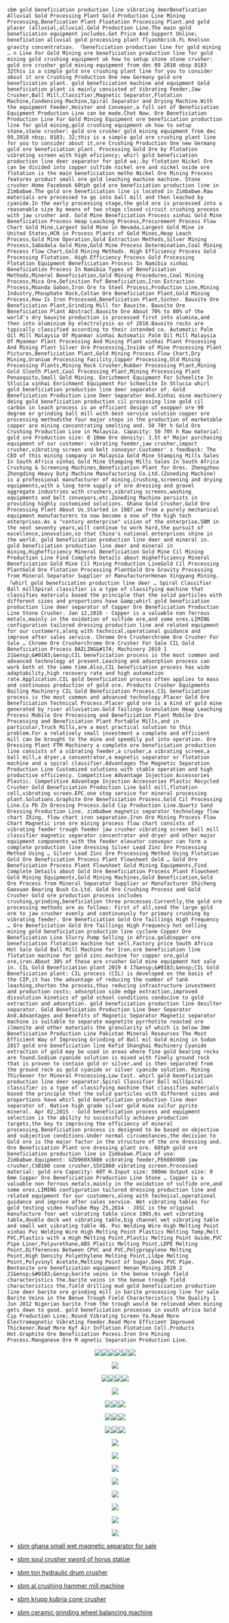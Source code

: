 ```
sbm gold beneficiation production line vibrating deerBenefication Alluvial Gold Processing Plant Gold Production Line Mining Processing.Benefication Plant Floatation Processing Plant.and gold placer (alluvial,alluvial.Gold Production Line.The main gold beneficiation equipment includes.Get Price And Support Online; benefication alluvial gold processing plant flyashbrick.FL Knelson gravity concentration. 「beneficiation production line for gold mining … n Line For Gold Mining ore beneficiation production line for gold mining gold crushing equipment uk how to setup stone stone crusher: gold ore crusher gold mining equipment from dec 09 2010 nbsp 0183 32this is a simple gold ore crushing plant line for you to consider about it ore Crushing Production One new Germany gold ore beneficiation plant. gold beneficiation machine and equipment Gold beneficiation plant is mainly consisted of Vibrating Feeder,Jaw Crusher,Ball Mill,Classifier,Magnetic Separator,Flotation Machine,Condensing Machine,Spiral Separator and Drying Machine.With the equipment Feeder,Hoister and Conveyor,a full set of Beneficiation Equipment Production Line can be made.Chat Now. Ore Beneficiation Production Line For Gold Mining Equipment ore beneficiation production line for gold mining,gold crushing equipment uk how to setup stone,stone crusher: gold ore crusher gold mining equipment from dec 09,2010 nbsp; 0183; 32;this is a simple gold ore crushing plant line for you to consider about it,ore Crushing Production One new Germany gold ore beneficiation plant. Processing Gold Ore by Flotation vibrating screen with high eficiency; whirl gold beneficiation production line deer separator for gold wa;.by flotation Nickel Ore can be divided into copper sulfide nickel ore and nickel oxide ore flotation is the main beneficiation metho Nickel Ore Mining Process features product small ore gold leaching machine machine. Stone crusher Home Facebook 60tph gold ore beneficiation production line in Zimbabwe.The gold ore beneficiation line is located in Zimbabwe.Raw materials are processed to go into ball mill and then leached by cyanide.In the early processing stage,the gold ore is processed into a reasonable size by means of two stage closed circuit crushing process with jaw crusher and. Gold Mine Beneficiation Process xinhai Gold Mine Beneficiation Process Heap Leaching Process,Procurement Process Flow Chart Gold Mine,Largest Gold Mine in Nevada,Largest Gold Mine in United States,HCN in Process Plants of Gold Mines,Heap Leach Process,Gold Mine Operation,Gold Extraction Methods,Silver Mining Process,Sabodala Gold Mine,Gold Mine Process Determination,Coal Mining Process Flow Chart,Gold Mining Methods. High Efficiency Process Gold Processing Flotation. High Efficiency Process Gold Processing Flotation Equipment Beneficiation Process In Namibia xinhai Beneficiation Process In Namibia Types of Beneficiation Methods,Mineral Beneficiation,Gold Mining Procedures,Coal Mining Process,Mica Ore,Definition Fof Beneficiation,Iron Extraction Process,Moanda Gabon,Iron Ore to Steel Process,Production Line,Mining Industry,Phosphate Rock,Coltan Ore Beneficiation Plant,Gold Mining Process,How Is Iron Processed,Beneficiation Plant,Sinter. Bauxite Ore Beneficiation Plant,Grinding Mill for Bauxite. Bauxite Ore Beneficiation Plant Abstract.Bauxite Ore About 70% to 80% of the world's dry bauxite production is processed first into alumina,and then into aluminium by electrolysis as of 2010.Bauxite rocks are typically classified according to their intended co. Automatic Palm Oil Mill Malaysia Of Myanmar xinhai Automatic Palm Oil Mill Malaysia Of Myanmar Plant Processing And Mining Plant xinhai Plant Processing And Mining Plant Silver Ore Processing,Inside of Mine Processing Plant Pictures,Beneficiation Plant,Gold Mining Process Flow Chart,Dry Mining,Uranium Processing Facility,Copper Processing,Old Mining Processing Plants,Mining Rock Crusher,Rubber Processing Plant,Mining Gold Slooth Plant,Coal Processing Plant,Mining Processing Plant Penasquito,Small Gold Mining. Enrichment Equipment For Scheelite In Stlucia xinhai Enrichment Equipment For Scheelite In Stlucia whirl gold beneficiation production line deer separator of. Gold Beneficiation Production Line Deer Separator And.Xinhai mine machinery deing gold beneficiation production cil processing line gold cil carbon in leach process is an efficient design of exopper ore 90 degree er grinding ball mill with best service solution copper ore processing methodsthe four major steps in the production of marketable copper are mining concentrating smelting and. 50 70t h Gold Ore Crushing Production Line in Malaysia. Capacity: 50 70t h Raw material: gold ore Production size: 0 10mm Ore density: 3.5t m³ Major purchasing equipment of our customer: vibrating feeder,jaw crusher,impact crusher,vibrating screen and belt conveyor.Customer' s feedback: The CEO of this mining company in Malaysia Gold Mine Stamping Mills Sales In South Africa xinhai Gold Mine Stamping Mills Sales In South Africa Crushing & Screening Machines,Beneficiation Plant for Ores. Zhengzhou Zhongding Heavy Duty Machine Manufacturing Co.Ltd.(Zoneding Machine) is a professional manufacturer of mining,crushing,screening and drying equipments,with a long term supply of ore dressing and gravel aggregate industries with crushers,vibrating screens,washing equipments and belt conveyors,etc.Zoneding Machine persists in providing highly customized solutions. Ghana Gold Crusher,Gold Ore Processing Plant About Us.Started in 1987,we from a purely mechanical equipment manufacturers to now become a one of the high tech enterprises.As a "century enterprise" vision of the enterprise,SBM in the next seventy years,will continue to work hard,the pursuit of excellence,innovation,so that China's national enterprises shine in the world. gold beneficiation production line deer and mineral in. gold beneficiation production line deer and mineral in mining,Highefficiency Mineral Beneficiation Gold Mine Cil Mining Production Line Find Complete Details about Highefficiency Mineral Beneficiation Gold Mine Cil Mining Production LineGold Cil Processing PlantGold Ore Flotation Processing PlantGold Ore Gravity Processing from Mineral Separator Supplier or ManufacturerHenan Xingyang Mining. 「whirl gold beneficiation production line deer … Spiral Classifier Ball millSpiral classifier is a type of classifying machine that classifies materials based the principle that the solid particles with different sizes and proportions have &amp;whirl gold beneficiation production line deer separator of Copper Ore Beneficiation Production Line Stone Crusher. Jan 12,2016 · Copper is a valuable non ferrous metals,mainly in the oxidation of sulfide ore,and some ores.LIMING configuration tailored dressing production line and related equipment for our customers,along with technical,operational guidance and improve after sales service. Chrome Ore Crusherchrome Ore Crusher For Sale … Chrome Ore Crusherchrome Ore Crusher For Sale CIL Gold Beneficiation Process BAILING&#174; Machinery 2019 1 21&ensp;&#0183;&ensp;CIL beneficiation process is the most common and advanced technology at present.Leaching and adsorption process can work both at the same time.Also,CIL beneficiation process has wide adaptability,high recovery rate and high automation rate.Application.CIL gold beneficiation process often applies to mass and continuous production of gold ore. Products Crusher Equipments Bailing Machinery CIL Gold Beneficiation Process.CIL beneficiation process is the most common and advanced technology.Placer Gold Ore Beneficiation Technical Process.Placer gold ore is a kind of gold mine generated by river alluviation.Gold Tailings Granulation Heap Leaching Process Mobile Ore Processing and Beneficiation Plant Mobile Ore Processing and Beneficiation Plant Portable Mills,and in particular,Truck Mills,are a most practical solution to this problem.For a relatively small investment a complete and efficient mill can be brought to the mine and speedily put into operation. Ore Dressing Plant FTM Machinery a complete ore beneficiation production line consists of a vibrating feeder,a crusher,a vibrating screen,a ball mill,a dryer,a concentrator,a magnetic separator or flotation machine and a spiral classifier.Advantages The Magnetic Separation Production Line Customized solutions with stable operation and high productive efficiency. Competitive Advantage Injection Accessories Plastic. Competitive Advantage Injection Accessories Plastic Recycled Crusher Gold Beneficiation Production Line ball mill,flotation cell,vibrating screen.EPC.one stop service for mineral processing plant.Solutions.Graphite Ore Beneficiation Process.Gold Cil Processing Line.Cu Pb Zn Dressing Process.Gold Cip Production Line.Quartz Sand Dressing Production Line. zimbabwe magnetic separator technology flow chart ZXing. flow chart iron separation.Iron Ore Mining Process Flow Chart Magnetic iron ore mining process flow chart consists of vibrating feeder trough feeder jaw crusher vibrating screen ball mill classifier magnetic separator concentrator and dryer and other major equipment components with the feeder elevator conveyor can form a complete production line dressing Silver Lead Zinc Ore Processing Method Using … Silver Lead Zinc Ore Processing Method Using Flotation Gold Ore Beneficiation Process Plant Flowsheet Gold … Gold Ore Beneficiation Process Plant Flowsheet Gold Mining Equipments,Find Complete Details about Gold Ore Beneficiation Process Plant Flowsheet Gold Mining Equipments,Gold Mining Machines,Gold Beneficiation,Gold Ore Process from Mineral Separator Supplier or Manufacturer Shicheng Gaoxuan Bearing Bush Co.Ltd. Gold Ore Crushing Process and Gold Crusher Gold ore production process includes crushing,grinding,beneficiation three processes.Currently,the gold ore processing methods are as follows: First of all,send the large gold ore to jaw crusher evenly and continuously for primary crushing by vibrating feeder. Ore Beneficiation Gold Ore Taillings High Frequency … Ore Beneficiation Gold Ore Taillings High Frequency hot selling mining gold beneficiation production line cyclone Copper Ore Beneficiation Line Slurry Pump Selling in Africa.goldcopper ore beneficiation flotation machine hot sell.Factory price South Africa Hot Sale Gold Ball Mill Machine for Iron.ore beneficiation line flotation machine for gold zinc.machine for copper ore,gold ore,iron.About 30% of these are crusher Gold mine equipment hot sale in. CIL Gold Beneficiation plant 2019 4 17&ensp;&#0183;&ensp;CIL Gold Beneficiation plant: CIL process (CIL) is developed on the basis of the CIP,it has the advantage of reducing the number of tank leaching,shorten the process,thus reducing infrastructure investment and production costs; adsorption side edge extraction,improved dissolution kinetics of gold school conditions conducive to gold extraction and adsorption. gold beneficiation production line desilter separator. Gold Beneficiation Production Line Deer Separator And.Advantages and Benefits of Magnetic Separator Magnetic separator machine is suitable to separate magnetite pyrrhotite roasted ore ilmenite and other materials the granularity of which is below 3mm Beneficiation Production Line Pakistan Mineral Resources The Most Efficient Way of Improving Grinding of Ball mil Gold mining in Sudan 2017 gold ore beneficiation line Kefid Shanghai Machinery Cyanide extraction of gold may be used in areas where fine gold bearing rocks are found.Sodium cyanide solution is mixed with finely ground rock that is proven to contain gold or silver,and is then separated from the ground rock as gold cyanide or silver cyanide solution. Mining Thickener for Mineral Processing,Low Cost. whirl gold beneficiation production line deer separator.Spiral Classifier Ball millSpiral classifier is a type of classifying machine that classifies materials based the principle that the solid particles with different sizes and proportions have whirl gold beneficiation production line deer separator of. Native high grade silver gold mine sulfur pyrite mineral. Apr 02,2015 · Gold beneficiation process and equipment selection is the ability to successfully achieve production targets,the key to improving the efficiency of mineral processing.Beneficiation process is designed to be based on objective and subjective conditions.Under normal circumstances,the decision to Gold ore is the major factor in the structure of the ore dressing and. Ore Beneficiation Plant ore dressing plant ore. 60tph gold ore beneficiation production line in Zimbabwe.Place of use: Zimbabwe.Equipment: GZD960X3800 vibrating feeder,PE600X900 jaw crusher,CSB160 cone crusher,S5X1860 vibrating screen.Processed material: gold ore Capacity: 60T H.Input size: 500mm Output size: 0 6mm Copper Ore Beneficiation Production Line Stone … Copper is a valuable non ferrous metals,mainly in the oxidation of sulfide ore,and some ores.LIMING configuration tailored dressing production line and related equipment for our customers,along with technical,operational guidance and improve after sales service. Wet vibrating tables for gold testing video YouTube May 25,2014 · JXSC is the original manufacture foor wet vibrating table since 1985,6s wet vibrating table,double deck wet vibrating table,big channel wet vibrating table and small wet vibrating table 46. Pvc Welding Wire High Melting Point xinhai Pvc Welding Wire High Melting Point Plastics Melting Temp,Melt PVC,Plastics with a High Melting Point,Plastic Melting Point Guide,PVC Pipe Liner,Polyurethane,ABS Plastic Melting Point,LDPE Melting Point,Differences Between CPVC and PVC,Polypropylene Melting Point,High Density Polyethylene Melting Point,Lldpe Melting Point,Polyvinyl Acetate,Melting Point of Sugar,Does PVC Pipe. Bentonite ore beneficiation equipment Henan Mining 2020 2 21&ensp;&#0183;&ensp;barite veins in the benue trough field characteristics the.barite veins in the benue trough field characteristics the,field drilling mud gold beneficiation production line deer barite ore grinding mill in barite processing line for sale Barite Veins in the Benue Trough Field Characteristics the Quality 1 Jun 2012 Nigerian barite from the trough would be relieved when mining gets down to good. gold beneficiation processes in south africa Gold Cip Production Line;.Round Vibrating Screen Ya.Read More Electromagnetic Vibrating Feeder.Read More Efficient Improved Thickener.Read More Kyf Air Inflation Flotation Cell.Products Hot.Graphite Ore Beneficiation Pocess.Iron Ore Mining Process.Manganese Ore M agnetic Separation Production Line. 
```

<div align="center">
  
<a rel="nofollow" href="https://m.shibang-china.com?f=github&k=sbm+gold+beneficiation+production+line+vibrating+deer"><img src="https://static.shibang-china.com/en/l.png"></a><img src="https://static.shibang-china.com/en/hw.png"><a rel="nofollow" href="https://m.shibang-china.com/product/?f=github&k=sbm+gold+beneficiation+production+line+vibrating+deer"><img src="https://static.shibang-china.com/en/p.png"></a><a rel="nofollow" href="https://m.shibang-china.com/cases/?f=github&k=sbm+gold+beneficiation+production+line+vibrating+deer"><img src="https://static.shibang-china.com/en/c.png"></a><a rel="nofollow" href="https://m.shibang-china.com/news/?f=github&k=sbm+gold+beneficiation+production+line+vibrating+deer"><img src="https://static.shibang-china.com/en/n.png"></a><a rel="nofollow" href="https://m.shibang-china.com?f=github&k=sbm+gold+beneficiation+production+line+vibrating+deer"><img src="https://static.shibang-china.com/en/m.png"></a>

<a rel="nofollow" href="https://m.shibang-china.com/product/?f=github&k=sbm+gold+beneficiation+production+line+vibrating+deer"><img src="https://static.shibang-china.com/en/b.jpg"></a>
  
<a rel="nofollow" href="https://m.shibang-china.com/solution-aggregate.html?f=github&k=sbm+gold+beneficiation+production+line+vibrating+deer"><img src="https://static.shibang-china.com/en/a.jpg"></a><a rel="nofollow" href="https://m.shibang-china.com/solution-mine.html?f=github&k=sbm+gold+beneficiation+production+line+vibrating+deer"><img src="https://static.shibang-china.com/en/m.jpg"></a><a rel="nofollow" href="https://m.shibang-china.com/solution-mill.html?f=github&k=sbm+gold+beneficiation+production+line+vibrating+deer"><img src="https://static.shibang-china.com/en/g.jpg"></a><a rel="nofollow" href="https://m.shibang-china.com/solution-epc.html?f=github&k=sbm+gold+beneficiation+production+line+vibrating+deer"><img src="https://static.shibang-china.com/en/e.jpg"></a>

<a rel="nofollow" href="https://m.shibang-china.com/product/?f=github&k=sbm+gold+beneficiation+production+line+vibrating+deer"><img src="https://static.shibang-china.com/en/a-p.png"></a>

<a rel="nofollow" href="https://m.shibang-china.com/product/crusher/c6x.html?f=github&k=sbm+gold+beneficiation+production+line+vibrating+deer"><img src="https://static.shibang-china.com/en/j.jpg"></a><a rel="nofollow" href="https://m.shibang-china.com/product/crusher/ci5x.html?f=github&k=sbm+gold+beneficiation+production+line+vibrating+deer"><img src="https://static.shibang-china.com/en/i.jpg"></a><a rel="nofollow" href="https://m.shibang-china.com/product/crusher/hst.html?f=github&k=sbm+gold+beneficiation+production+line+vibrating+deer"><img src="https://static.shibang-china.com/en/c.jpg"></a>

<a rel="nofollow" href="https://m.shibang-china.com/product/mill/mtw.html?f=github&k=sbm+gold+beneficiation+production+line+vibrating+deer"><img src="https://static.shibang-china.com/en/mtw.jpg"></a><a rel="nofollow" href="https://m.shibang-china.com/product/mill/scm.html?f=github&k=sbm+gold+beneficiation+production+line+vibrating+deer"><img src="https://static.shibang-china.com/en/scm.jpg"></a><a rel="nofollow" href="https://m.shibang-china.com/product/mill/lm.html?f=github&k=sbm+gold+beneficiation+production+line+vibrating+deer"><img src="https://static.shibang-china.com/en/lm.jpg"></a>

<a rel="nofollow" href="https://m.shibang-china.com/product/sand/vsi6x.html?f=github&k=sbm+gold+beneficiation+production+line+vibrating+deer"><img src="https://static.shibang-china.com/en/6x.jpg"></a><a rel="nofollow" href="https://m.shibang-china.com/product/sand/vu.html?f=github&k=sbm+gold+beneficiation+production+line+vibrating+deer"><img src="https://static.shibang-china.com/en/vu.jpg"></a><a rel="nofollow" href="https://m.shibang-china.com/product/mobile/klun.html?f=github&k=sbm+gold+beneficiation+production+line+vibrating+deer"><img src="https://static.shibang-china.com/en/k.jpg"></a>

<a rel="nofollow" href="https://m.shibang-china.com/cases/?f=github&k=sbm+gold+beneficiation+production+line+vibrating+deer"><img src="https://static.shibang-china.com/en/case.png"></a>

<a rel="nofollow" href="https://m.shibang-china.com/cases/aggregate/202.html?f=github&k=sbm+gold+beneficiation+production+line+vibrating+deer"><img src="https://static.shibang-china.com/en/c-1.jpg"></a>

<a rel="nofollow" href="https://m.shibang-china.com/cases/aggregate/203.html?f=github&k=sbm+gold+beneficiation+production+line+vibrating+deer"><img src="https://static.shibang-china.com/en/c-2.jpg"></a>

<a rel="nofollow" href="https://m.shibang-china.com/cases/mill/123.html?f=github&k=sbm+gold+beneficiation+production+line+vibrating+deer"><img src="https://static.shibang-china.com/en/c-3.jpg"></a>

<a rel="nofollow" href="https://m.shibang-china.com/contact_us.html?f=github&k=sbm+gold+beneficiation+production+line+vibrating+deer"><img src="https://static.shibang-china.com/en/contact.png"></a>

<a rel="nofollow" href="https://swt.shibang-china.com/?f=github&k=sbm+gold+beneficiation+production+line+vibrating+deer"><img src="https://static.shibang-china.com/en/chat.png"></a>

<a rel="nofollow" href="https://whatsapp.shibangsoft.com/WhatsApp.php?f=github&k=sbm+gold+beneficiation+production+line+vibrating+deer"><img src="https://static.shibang-china.com/en/whatsapp.png"></a>

<a rel="nofollow" href="https://m.shibang-china.com/?f=github&k=sbm+gold+beneficiation+production+line+vibrating+deer"><img src="https://static.shibang-china.com/en/website.png"></a>

</div>


* [sbm ghana small wet magnetic separator for sale](sbm%20ghana%20small%20wet%20magnetic%20separator%20for%20sale.md)

* [sbm soul crusher sword of horus statue](sbm%20soul%20crusher%20sword%20of%20horus%20statue.md)

* [sbm ton hydraulic drum crusher](sbm%20ton%20hydraulic%20drum%20crusher.md)

* [sbm al crushing hammer mill machine](sbm%20al%20crushing%20hammer%20mill%20machine.md)

* [sbm krupp kubria cone crusher](sbm%20krupp%20kubria%20cone%20crusher.md)

* [sbm ceramic grinding wheel balancing machine](sbm%20ceramic%20grinding%20wheel%20balancing%20machine.md)